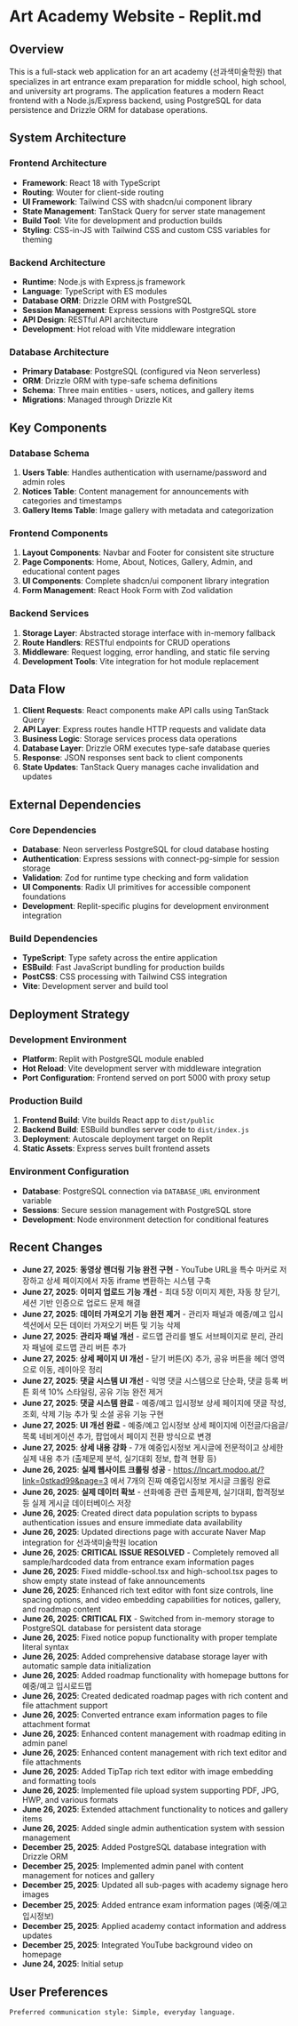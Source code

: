 # Art Academy Website - Replit.md

## Overview

This is a full-stack web application for an art academy (선과색미술학원) that specializes in art entrance exam preparation for middle school, high school, and university art programs. The application features a modern React frontend with a Node.js/Express backend, using PostgreSQL for data persistence and Drizzle ORM for database operations.

## System Architecture

### Frontend Architecture
- **Framework**: React 18 with TypeScript
- **Routing**: Wouter for client-side routing
- **UI Framework**: Tailwind CSS with shadcn/ui component library
- **State Management**: TanStack Query for server state management
- **Build Tool**: Vite for development and production builds
- **Styling**: CSS-in-JS with Tailwind CSS and custom CSS variables for theming

### Backend Architecture
- **Runtime**: Node.js with Express.js framework
- **Language**: TypeScript with ES modules
- **Database ORM**: Drizzle ORM with PostgreSQL
- **Session Management**: Express sessions with PostgreSQL store
- **API Design**: RESTful API architecture
- **Development**: Hot reload with Vite middleware integration

### Database Architecture
- **Primary Database**: PostgreSQL (configured via Neon serverless)
- **ORM**: Drizzle ORM with type-safe schema definitions
- **Schema**: Three main entities - users, notices, and gallery items
- **Migrations**: Managed through Drizzle Kit

## Key Components

### Database Schema
1. **Users Table**: Handles authentication with username/password and admin roles
2. **Notices Table**: Content management for announcements with categories and timestamps
3. **Gallery Items Table**: Image gallery with metadata and categorization

### Frontend Components
1. **Layout Components**: Navbar and Footer for consistent site structure
2. **Page Components**: Home, About, Notices, Gallery, Admin, and educational content pages
3. **UI Components**: Complete shadcn/ui component library integration
4. **Form Management**: React Hook Form with Zod validation

### Backend Services
1. **Storage Layer**: Abstracted storage interface with in-memory fallback
2. **Route Handlers**: RESTful endpoints for CRUD operations
3. **Middleware**: Request logging, error handling, and static file serving
4. **Development Tools**: Vite integration for hot module replacement

## Data Flow

1. **Client Requests**: React components make API calls using TanStack Query
2. **API Layer**: Express routes handle HTTP requests and validate data
3. **Business Logic**: Storage services process data operations
4. **Database Layer**: Drizzle ORM executes type-safe database queries
5. **Response**: JSON responses sent back to client components
6. **State Updates**: TanStack Query manages cache invalidation and updates

## External Dependencies

### Core Dependencies
- **Database**: Neon serverless PostgreSQL for cloud database hosting
- **Authentication**: Express sessions with connect-pg-simple for session storage
- **Validation**: Zod for runtime type checking and form validation
- **UI Components**: Radix UI primitives for accessible component foundations
- **Development**: Replit-specific plugins for development environment integration

### Build Dependencies
- **TypeScript**: Type safety across the entire application
- **ESBuild**: Fast JavaScript bundling for production builds
- **PostCSS**: CSS processing with Tailwind CSS integration
- **Vite**: Development server and build tool

## Deployment Strategy

### Development Environment
- **Platform**: Replit with PostgreSQL module enabled
- **Hot Reload**: Vite development server with middleware integration
- **Port Configuration**: Frontend served on port 5000 with proxy setup

### Production Build
1. **Frontend Build**: Vite builds React app to `dist/public`
2. **Backend Build**: ESBuild bundles server code to `dist/index.js`
3. **Deployment**: Autoscale deployment target on Replit
4. **Static Assets**: Express serves built frontend assets

### Environment Configuration
- **Database**: PostgreSQL connection via `DATABASE_URL` environment variable
- **Sessions**: Secure session management with PostgreSQL store
- **Development**: Node environment detection for conditional features

## Recent Changes

- **June 27, 2025**: **동영상 렌더링 기능 완전 구현** - YouTube URL을 특수 마커로 저장하고 상세 페이지에서 자동 iframe 변환하는 시스템 구축
- **June 27, 2025**: **이미지 업로드 기능 개선** - 최대 5장 이미지 제한, 자동 창 닫기, 세션 기반 인증으로 업로드 문제 해결
- **June 27, 2025**: **데이터 가져오기 기능 완전 제거** - 관리자 패널과 예중/예고 입시 섹션에서 모든 데이터 가져오기 버튼 및 기능 삭제
- **June 27, 2025**: **관리자 패널 개선** - 로드맵 관리를 별도 서브페이지로 분리, 관리자 패널에 로드맵 관리 버튼 추가
- **June 27, 2025**: **상세 페이지 UI 개선** - 닫기 버튼(X) 추가, 공유 버튼을 헤더 영역으로 이동, 레이아웃 정리
- **June 27, 2025**: **댓글 시스템 UI 개선** - 익명 댓글 시스템으로 단순화, 댓글 등록 버튼 회색 10% 스타일링, 공유 기능 완전 제거
- **June 27, 2025**: **댓글 시스템 완료** - 예중/예고 입시정보 상세 페이지에 댓글 작성, 조회, 삭제 기능 추가 및 소셜 공유 기능 구현
- **June 27, 2025**: **UI 개선 완료** - 예중/예고 입시정보 상세 페이지에 이전글/다음글/목록 네비게이션 추가, 팝업에서 페이지 전환 방식으로 변경
- **June 27, 2025**: **상세 내용 강화** - 7개 예중입시정보 게시글에 전문적이고 상세한 실제 내용 추가 (출제문제 분석, 실기대회 정보, 합격 현황 등)
- **June 26, 2025**: **실제 웹사이트 크롤링 성공** - https://lncart.modoo.at/?link=0stkad99&page=3 에서 7개의 진짜 예중입시정보 게시글 크롤링 완료
- **June 26, 2025**: **실제 데이터 확보** - 선화예중 관련 출제문제, 실기대회, 합격정보 등 실제 게시글 데이터베이스 저장
- **June 26, 2025**: Created direct data population scripts to bypass authentication issues and ensure immediate data availability
- **June 26, 2025**: Updated directions page with accurate Naver Map integration for 선과색미술학원 location
- **June 26, 2025**: **CRITICAL ISSUE RESOLVED** - Completely removed all sample/hardcoded data from entrance exam information pages
- **June 26, 2025**: Fixed middle-school.tsx and high-school.tsx pages to show empty state instead of fake announcements
- **June 26, 2025**: Enhanced rich text editor with font size controls, line spacing options, and video embedding capabilities for notices, gallery, and roadmap content
- **June 26, 2025**: **CRITICAL FIX** - Switched from in-memory storage to PostgreSQL database for persistent data storage
- **June 26, 2025**: Fixed notice popup functionality with proper template literal syntax  
- **June 26, 2025**: Added comprehensive database storage layer with automatic sample data initialization
- **June 26, 2025**: Added roadmap functionality with homepage buttons for 예중/예고 입시로드맵
- **June 26, 2025**: Created dedicated roadmap pages with rich content and file attachment support
- **June 26, 2025**: Converted entrance exam information pages to file attachment format
- **June 26, 2025**: Enhanced content management with roadmap editing in admin panel
- **June 26, 2025**: Enhanced content management with rich text editor and file attachments
- **June 26, 2025**: Added TipTap rich text editor with image embedding and formatting tools
- **June 26, 2025**: Implemented file upload system supporting PDF, JPG, HWP, and various formats
- **June 26, 2025**: Extended attachment functionality to notices and gallery items
- **June 26, 2025**: Added single admin authentication system with session management
- **December 25, 2025**: Added PostgreSQL database integration with Drizzle ORM
- **December 25, 2025**: Implemented admin panel with content management for notices and gallery
- **December 25, 2025**: Updated all sub-pages with academy signage hero images
- **December 25, 2025**: Added entrance exam information pages (예중/예고 입시정보)
- **December 25, 2025**: Applied academy contact information and address updates
- **December 25, 2025**: Integrated YouTube background video on homepage
- **June 24, 2025**: Initial setup

## User Preferences

```
Preferred communication style: Simple, everyday language.
```